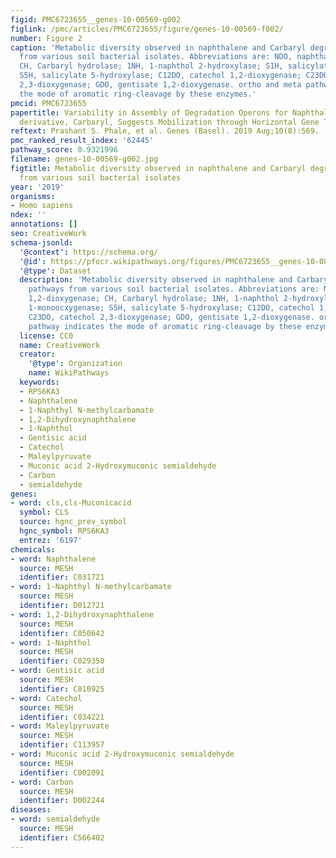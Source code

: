 ```yaml
---
figid: PMC6723655__genes-10-00569-g002
figlink: /pmc/articles/PMC6723655/figure/genes-10-00569-f002/
number: Figure 2
caption: 'Metabolic diversity observed in naphthalene and Carbaryl degradation pathways
  from various soil bacterial isolates. Abbreviations are: NDO, naphthalene 1,2-dioxygenase;
  CH, Carbaryl hydrolase; 1NH, 1-naphthol 2-hydroxylase; S1H, salicylate 1-monoocxygenase;
  S5H, salicylate 5-hydroxylase; C12DO, catechol 1,2-dioxygenase; C23DO, catechol
  2,3-dioxygenase; GDO, gentisate 1,2-dioxygenase. ortho and meta pathway indicates
  the mode of aromatic ring-cleavage by these enzymes.'
pmcid: PMC6723655
papertitle: Variability in Assembly of Degradation Operons for Naphthalene and its
  derivative, Carbaryl, Suggests Mobilization through Horizontal Gene Transfer.
reftext: Prashant S. Phale, et al. Genes (Basel). 2019 Aug;10(8):569.
pmc_ranked_result_index: '62445'
pathway_score: 0.9321996
filename: genes-10-00569-g002.jpg
figtitle: Metabolic diversity observed in naphthalene and Carbaryl degradation pathways
  from various soil bacterial isolates
year: '2019'
organisms:
- Homo sapiens
ndex: ''
annotations: []
seo: CreativeWork
schema-jsonld:
  '@context': https://schema.org/
  '@id': https://pfocr.wikipathways.org/figures/PMC6723655__genes-10-00569-g002.html
  '@type': Dataset
  description: 'Metabolic diversity observed in naphthalene and Carbaryl degradation
    pathways from various soil bacterial isolates. Abbreviations are: NDO, naphthalene
    1,2-dioxygenase; CH, Carbaryl hydrolase; 1NH, 1-naphthol 2-hydroxylase; S1H, salicylate
    1-monoocxygenase; S5H, salicylate 5-hydroxylase; C12DO, catechol 1,2-dioxygenase;
    C23DO, catechol 2,3-dioxygenase; GDO, gentisate 1,2-dioxygenase. ortho and meta
    pathway indicates the mode of aromatic ring-cleavage by these enzymes.'
  license: CC0
  name: CreativeWork
  creator:
    '@type': Organization
    name: WikiPathways
  keywords:
  - RPS6KA3
  - Naphthalene
  - 1-Naphthyl N-methylcarbamate
  - 1,2-Dihydroxynaphthalene
  - 1-Naphthol
  - Gentisic acid
  - Catechol
  - Maleylpyruvate
  - Muconic acid 2-Hydroxymuconic semialdehyde
  - Carbon
  - semialdehyde
genes:
- word: cls,cls-Muconicacid
  symbol: CLS
  source: hgnc_prev_symbol
  hgnc_symbol: RPS6KA3
  entrez: '6197'
chemicals:
- word: Naphthalene
  source: MESH
  identifier: C031721
- word: 1-Naphthyl N-methylcarbamate
  source: MESH
  identifier: D012721
- word: 1,2-Dihydroxynaphthalene
  source: MESH
  identifier: C050642
- word: 1-Naphthol
  source: MESH
  identifier: C029350
- word: Gentisic acid
  source: MESH
  identifier: C010925
- word: Catechol
  source: MESH
  identifier: C034221
- word: Maleylpyruvate
  source: MESH
  identifier: C113957
- word: Muconic acid 2-Hydroxymuconic semialdehyde
  source: MESH
  identifier: C002091
- word: Carbon
  source: MESH
  identifier: D002244
diseases:
- word: semialdehyde
  source: MESH
  identifier: C566402
---
```

